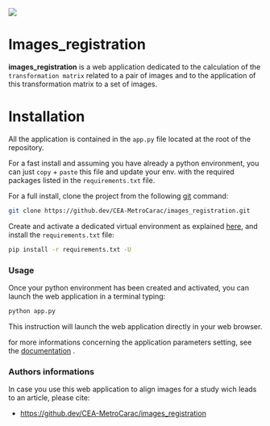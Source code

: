 
![](https://cea-metrocarac.github.io/images_registration/images_registration.png)

# Images_registration

**images_registration** is a web application dedicated to the calculation of the `transformation matrix` related to a pair of images and to the application of this transformation matrix to a set of images.


# Installation

All the application is contained in the `app.py` file located at the root of the repository.

For a fast install and assuming you have already a python environment, you can just `copy` + `paste` this file and update your env. with the required packages listed in the `requirements.txt` file.

For a full install, clone the project from the following [git](https://git-scm.com/downloads) command:

```bash
git clone https://github.dev/CEA-MetroCarac/images_registration.git
```

Create and activate a dedicated virtual environment as explained [here](https://realpython.com/python-virtual-environments-a-primer/), and install the `requirements.txt` file:

```bash
pip install -r requirements.txt -U
```

### Usage

Once your python environment has been created and activated, you can launch the web application in a terminal typing:

```python
python app.py
```
This instruction will launch the web application directly in your web browser.

for more informations concerning the application parameters setting, see the [documentation](https://github.com/CEA-MetroCarac/images_registration/tree/main/doc) .


### Authors informations

In case you use this web application to align images for a study wich leads to an article, please cite:

- https://github.dev/CEA-MetroCarac/images_registration